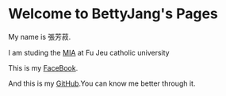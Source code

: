 ## <h1 style="color: yello"> Welcome to BettyJang's Pages</h1>


My name is 張芳菽.

I am studing the [MIA](http://www.miia.fju.edu.tw/layout/oneorange/vvindex.jsp) at Fu Jeu catholic university

This is my [FaceBook](https://www.facebook.com/?ref=tn_tnmn).

And this is my [GitHub](https://github.com/).You can know me better through it.

